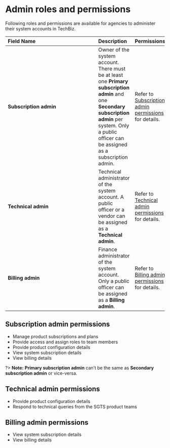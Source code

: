 # Admin roles and permissions

Following roles and permissions are available for agencies to administer their system accounts in TechBiz.

| <div style="width:270px">Field Name</div>  | Description | Permissions
| :------------------------------------------ |:-------------|----
| **Subscription admin** | Owner of the system account. There must be at least one **Primary subscription admin** and one **Secondary subscription admin** per system. Only a public officer can be assigned as a subscription admin.| Refer to [Subscription admin permissions](#subscription-admin-permissions) for details.
| **Technical admin** | Technical administrator of the system account. A public officer or a vendor can be assigned as a **Technical admin**. | Refer to [Technical admin permissions](#technical-admin-permissions) for details.
| **Billing admin** | Finance administrator of the system account. Only a public officer can be assigned as a **Billing admin**.| Refer to [Billing admin permissions](#billing-admin-permissions) for details.

## Subscription admin permissions

- Manage product subscriptions and plans
- Provide access and assign roles to team members
- Provide product configuration details
- View system subscription details
- View billing details

?> **Note:** **Primary subscription admin** can’t be the same as **Secondary subscription admin** or vice-versa.

## Technical admin permissions

- Provide product configuration details
- Respond to technical queries from the SGTS product teams

## Billing admin permissions

- View system subscription details
- View billing details
